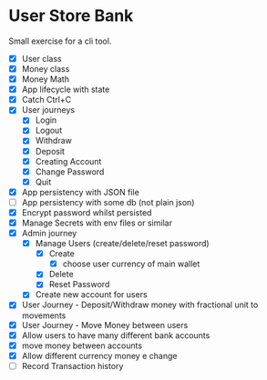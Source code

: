 # User Store Bank

Small exercise for a cli tool.

- [x] User class
- [x] Money class
- [x] Money Math
- [x] App lifecycle with state
- [x] Catch Ctrl+C
- [x] User journeys
    - [x] Login
    - [x] Logout
    - [x] Withdraw
    - [x] Deposit
    - [x] Creating Account 
    - [x] Change Password
    - [x] Quit
- [x] App persistency with JSON file
- [ ] App persistency with some db (not plain json)
- [x] Encrypt password whilst persisted
- [x] Manage Secrets with env files or similar
- [x] Admin journey
    - [x] Manage Users (create/delete/reset password)
      - [x] Create
        - [x] choose user currency of main wallet 
      - [x] Delete
      - [x] Reset Password
    - [x] Create new account for users
- [x] User Journey - Deposit/Withdraw money with fractional unit to movements
- [x] User Journey - Move Money between users
- [x] Allow users to have many different bank accounts
- [x] move money between accounts
- [x] Allow different currency money e change
- [ ] Record Transaction history